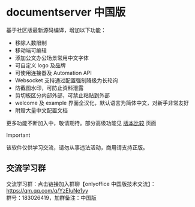 # documentserver 中国版

基于社区版最新源码编译，增加以下功能：

- 移除人数限制
- 移动端可编辑
- 添加公文办公场景常用中文字体
- 可自定义 logo 及品牌
- 可使用连接器及 Automation API
- Websocket 支持通过配置强制降级为长轮询
- 防截图水印，可防止资料泄露   
- 剪切板区分内部外部，可禁止粘贴到外部    
- welcome 及 example 界面全汉化，默认语言为简体中文，对新手非常友好    
- 附赠大量中文配置文档

更多功能不断加入中，敬请期待。部分高级功能见 [版本比较](../product/compare.md) 页面

> [!IMPORTANT]
> 该软件仅供学习交流，请勿从事违法活动，商用请支持正版。

## 交流学习群

交流学习群：点击链接加入群聊【onlyoffice 中国版技术交流】：https://qm.qq.com/q/YzEIuNe1yy  
群号：183026419，加群备注：中国版

